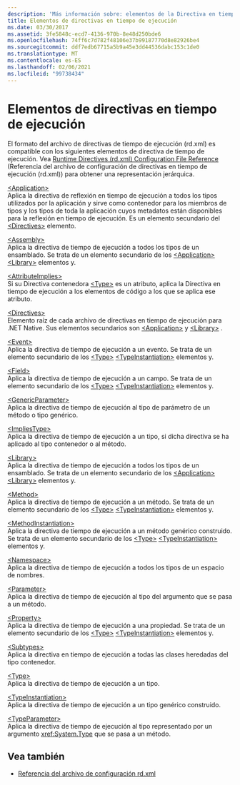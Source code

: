 ```yaml
---
description: 'Más información sobre: elementos de la Directiva en tiempo de ejecución'
title: Elementos de directivas en tiempo de ejecución
ms.date: 03/30/2017
ms.assetid: 3fe5848c-ecd7-4136-970b-8e48d250bde6
ms.openlocfilehash: 74ff6c7d782f48106e37b99187770d8e82926be4
ms.sourcegitcommit: ddf7edb67715a5b9a45e3dd44536dabc153c1de0
ms.translationtype: MT
ms.contentlocale: es-ES
ms.lasthandoff: 02/06/2021
ms.locfileid: "99738434"
---
```

# <a name="runtime-directive-elements"></a>Elementos de directivas en tiempo de ejecución

El formato del archivo de directivas de tiempo de ejecución (rd.xml) es compatible con los siguientes elementos de directiva de tiempo de ejecución. Vea [Runtime Directives (rd.xml) Configuration File Reference](runtime-directives-rd-xml-configuration-file-reference.md) (Referencia del archivo de configuración de directivas en tiempo de ejecución (rd.xml)) para obtener una representación jerárquica.  
  
 [\<Application>](application-element-net-native.md)  
 Aplica la directiva de reflexión en tiempo de ejecución a todos los tipos utilizados por la aplicación y sirve como contenedor para los miembros de tipos y los tipos de toda la aplicación cuyos metadatos están disponibles para la reflexión en tiempo de ejecución. Es un elemento secundario del [\<Directives>](directives-element-net-native.md) elemento.  
  
 [\<Assembly>](assembly-element-net-native.md)  
 Aplica la directiva de tiempo de ejecución a todos los tipos de un ensamblado. Se trata de un elemento secundario de los [\<Application>](application-element-net-native.md) [\<Library>](library-element-net-native.md) elementos y.  
  
 [\<AttributeImplies>](attributeimplies-element-net-native.md)  
 Si su Directiva contenedora [\<Type>](type-element-net-native.md) es un atributo, aplica la Directiva en tiempo de ejecución a los elementos de código a los que se aplica ese atributo.  
  
 [\<Directives>](directives-element-net-native.md)  
 Elemento raíz de cada archivo de directivas en tiempo de ejecución para .NET Native. Sus elementos secundarios son [\<Application>](application-element-net-native.md) y [\<Library>](library-element-net-native.md) .  
  
 [\<Event>](event-element-net-native.md)  
 Aplica la directiva de tiempo de ejecución a un evento. Se trata de un elemento secundario de los [\<Type>](type-element-net-native.md) [\<TypeInstantiation>](typeinstantiation-element-net-native.md) elementos y.  
  
 [\<Field>](field-element-net-native.md)  
 Aplica la directiva de tiempo de ejecución a un campo. Se trata de un elemento secundario de los [\<Type>](type-element-net-native.md) [\<TypeInstantiation>](typeinstantiation-element-net-native.md) elementos y.  
  
 [\<GenericParameter>](genericparameter-element-net-native.md)  
 Aplica la directiva de tiempo de ejecución al tipo de parámetro de un método o tipo genérico.  
  
 [\<ImpliesType>](impliestype-element-net-native.md)  
 Aplica la directiva de tiempo de ejecución a un tipo, si dicha directiva se ha aplicado al tipo contenedor o al método.  
  
 [\<Library>](library-element-net-native.md)  
 Aplica la directiva de tiempo de ejecución a todos los tipos de un ensamblado. Se trata de un elemento secundario de los [\<Application>](application-element-net-native.md) [\<Library>](library-element-net-native.md) elementos y.  
  
 [\<Method>](method-element-net-native.md)  
 Aplica la directiva de tiempo de ejecución a un método. Se trata de un elemento secundario de los [\<Type>](type-element-net-native.md) [\<TypeInstantiation>](typeinstantiation-element-net-native.md) elementos y.  
  
 [\<MethodInstantiation>](methodinstantiation-element-net-native.md)  
 Aplica la directiva de tiempo de ejecución a un método genérico construido. Se trata de un elemento secundario de los [\<Type>](type-element-net-native.md) [\<TypeInstantiation>](typeinstantiation-element-net-native.md) elementos y.  
  
 [\<Namespace>](namespace-element-net-native.md)  
 Aplica la directiva de tiempo de ejecución a todos los tipos de un espacio de nombres.  
  
 [\<Parameter>](parameter-element-net-native.md)  
 Aplica la directiva de tiempo de ejecución al tipo del argumento que se pasa a un método.  
  
 [\<Property>](property-element-net-native.md)  
 Aplica la directiva de tiempo de ejecución a una propiedad. Se trata de un elemento secundario de los [\<Type>](type-element-net-native.md) [\<TypeInstantiation>](typeinstantiation-element-net-native.md) elementos y.  
  
 [\<Subtypes>](subtypes-element-net-native.md)  
 Aplica la directiva en tiempo de ejecución a todas las clases heredadas del tipo contenedor.  
  
 [\<Type>](type-element-net-native.md)  
 Aplica la directiva de tiempo de ejecución a un tipo.  
  
 [\<TypeInstantiation>](typeinstantiation-element-net-native.md)  
 Aplica la directiva de tiempo de ejecución a un tipo genérico construido.  
  
 [\<TypeParameter>](typeparameter-element-net-native.md)  
 Aplica la directiva de tiempo de ejecución al tipo representado por un argumento <xref:System.Type> que se pasa a un método.  
  
## <a name="see-also"></a>Vea también

- [Referencia del archivo de configuración rd.xml](runtime-directives-rd-xml-configuration-file-reference.md)
